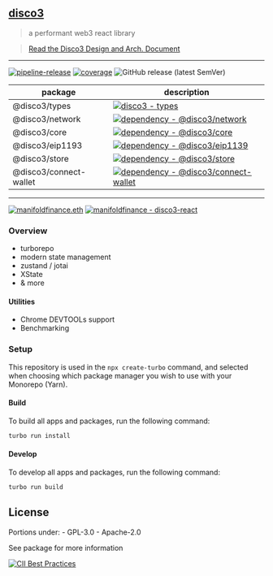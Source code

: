 <!-- VERSION 2022.01.04 -->

## [disco3](https://manifoldfinance.com)

> a performant web3 react library

> [Read the Disco3 Design and Arch. Document](https://github.com/manifoldfinance/disco3-react/blob/master/DISCO3.md)

---


[![pipeline-release](https://github.com/manifoldfinance/disco3-react/actions/workflows/pipeline-release.yml/badge.svg)](https://github.com/manifoldfinance/disco3-react/actions/workflows/pipeline-release.yml) [![coverage](https://github.com/manifoldfinance/disco3-react/actions/workflows/coverage.yml/badge.svg)](https://github.com/manifoldfinance/disco3-react/actions/workflows/coverage.yml) ![GitHub release (latest SemVer)](https://img.shields.io/github/v/release/manifoldfinance/disco3-react)


| package                | description                                                                                                                                                                                          |
| ---------------------- | ---------------------------------------------------------------------------------------------------------------------------------------------------------------------------------------------------- |
| @disco3/types          | [![disco3 - types](https://img.shields.io/badge/disco3-types-black?logo=typescript&logoColor=white)](#)                                                                                              |
| @disco3/network        | [![dependency - @disco3/network](https://img.shields.io/badge/dependency-%40disco3%2Fnetwork-black?logo=ethereum&logoColor=white)](https://www.npmjs.com/package/@disco3/network)                    |
| @disco3/core           | [![dependency - @disco3/core](https://img.shields.io/badge/dependency-%40disco3%2Fcore-black?logo=react&logoColor=white)](https://www.npmjs.com/package/@disco3/core)                                |
| @disco3/eip1193        | [![dependency - @disco3/eip1139](https://img.shields.io/badge/dependency-%40disco3%2Feip1139-black?logo=ethereum&logoColor=white)](https://www.npmjs.com/package/@disco3/eip1139)                    |
| @disco3/store          | [![dependency - @disco3/store](https://img.shields.io/badge/dependency-%40disco3%2Fstore-black?logo=ethereum&logoColor=white)](https://www.npmjs.com/package/@disco3/store)                          |
| @disco3/connect-wallet | [![dependency - @disco3/connect-wallet](https://img.shields.io/badge/dependency-%40disco3%2Fconnect--wallet-black?logo=react&logoColor=white)](https://www.npmjs.com/package/@disco3/connect-wallet) |

---

[![manifoldfinance.eth](https://img.shields.io/static/v1?label=&message=manifoldfinance.eth&color=black&logo=ethereum&logoColor=white)](https://etherscan.io/enslookup-search?search=manifoldfinance.eth)
[![manifoldfinance - disco3-react](https://img.shields.io/static/v1?label=manifoldfinance&message=disco3-react&color=black&logo=github)](https://github.com/manifoldfinance/disco3-react 'Go to GitHub repo')

### Overview

- turborepo
- modern state management
- zustand / jotai
- XState
- & more

#### Utilities

- Chrome DEVTOOLs support
- Benchmarking

### Setup

This repository is used in the `npx create-turbo` command, and selected when choosing which package
manager you wish to use with your Monorepo (Yarn).

#### Build

To build all apps and packages, run the following command:

```sh
turbo run install
```

#### Develop

To develop all apps and packages, run the following command:

```sh
turbo run build
```

## License

Portions under: - GPL-3.0 - Apache-2.0

See package for more information


[![CII Best Practices](https://bestpractices.coreinfrastructure.org/projects/5693/badge)](https://bestpractices.coreinfrastructure.org/projects/5693)
